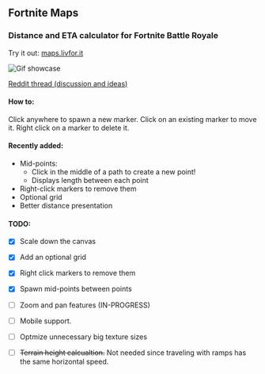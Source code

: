 ## Fortnite Maps
### Distance and ETA calculator for Fortnite Battle Royale

Try it out: [maps.livfor.it](http://maps.livfor.it)

![Gif showcase](img/showcase.gif)

[Reddit thread (discussion and ideas)](https://www.reddit.com/r/FortNiteBR/comments/8hhaiq/i_made_a_fortnite_eta_calculator/)

#### How to:
Click anywhere to spawn a new marker.
Click on an existing marker to move it.
Right click on a marker to delete it.

#### Recently added: 
 - Mid-points:
    - Click in the middle of a path to create a new point!
    - Displays length between each point
 - Right-click markers to remove them
 - Optional grid
 - Better distance presentation

#### TODO:
 - [x] Scale down the canvas
 - [x] Add an optional grid
 - [X] Right click markers to remove them
 - [X] Spawn mid-points between points
 - [ ] Zoom and pan features (IN-PROGRESS)
 - [ ] Mobile support.
 - [ ] Optmize unnecessary big texture sizes
 - [ ] ~~Terrain height calcualtion.~~ Not needed since traveling with ramps has the same horizontal speed.

